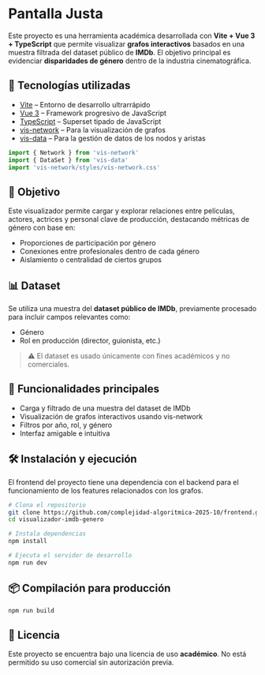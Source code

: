 # Pantalla Justa

Este proyecto es una herramienta académica desarrollada con **Vite + Vue 3 + TypeScript** que permite visualizar **grafos interactivos** basados en una muestra filtrada del dataset público de **IMDb**. El objetivo principal es evidenciar **disparidades de género** dentro de la industria cinematográfica.

## 🚀 Tecnologías utilizadas

- [Vite](https://vitejs.dev/) – Entorno de desarrollo ultrarrápido
- [Vue 3](https://vuejs.org/) – Framework progresivo de JavaScript
- [TypeScript](https://www.typescriptlang.org/) – Superset tipado de JavaScript
- [vis-network](https://visjs.github.io/vis-network/) – Para la visualización de grafos
- [vis-data](https://visjs.github.io/vis-data/) – Para la gestión de datos de los nodos y aristas

```ts
import { Network } from 'vis-network'
import { DataSet } from 'vis-data'
import 'vis-network/styles/vis-network.css'
```

## 🎯 Objetivo

Este visualizador permite cargar y explorar relaciones entre películas, actores, actrices y personal clave de producción, destacando métricas de género con base en:

- Proporciones de participación por género
- Conexiones entre profesionales dentro de cada género
- Aislamiento o centralidad de ciertos grupos

## 📊 Dataset

Se utiliza una muestra del **dataset público de IMDb**, previamente procesado para incluir campos relevantes como:

- Género
- Rol en producción (director, guionista, etc.)

> ⚠️ El dataset es usado únicamente con fines académicos y no comerciales.

## 🧠 Funcionalidades principales

- Carga y filtrado de una muestra del dataset de IMDb
- Visualización de grafos interactivos usando vis-network
- Filtros por año, rol, y género
- Interfaz amigable e intuitiva

## 🛠️ Instalación y ejecución

El frontend del proyecto tiene una dependencia con el backend para el funcionamiento de los features relacionados con los grafos.

```bash
# Clona el repositorio
git clone https://github.com/complejidad-algoritmica-2025-10/frontend.git
cd visualizador-imdb-genero

# Instala dependencias
npm install

# Ejecuta el servidor de desarrollo
npm run dev
```

## 📦 Compilación para producción

```bash
npm run build
```

## 📄 Licencia

Este proyecto se encuentra bajo una licencia de uso **académico**. No está permitido su uso comercial sin autorización previa.
